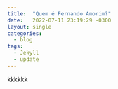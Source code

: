```yaml
---
title:  "Quem é Fernando Amorim?"
date:   2022-07-11 23:19:29 -0300
layout: single
categories:
  - blog
tags:
  - Jekyll
  - update
---
```


kkkkkk



[jekyll-docs]: https://jekyllrb.com/docs/home
[jekyll-gh]:   https://github.com/jekyll/jekyll
[jekyll-talk]: https://talk.jekyllrb.com/
